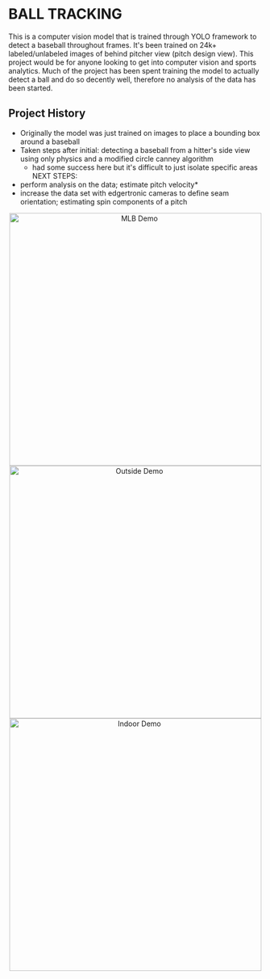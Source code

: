 # BALL TRACKING
This is a computer vision model that is trained through YOLO framework to detect a baseball throughout frames. It's been trained on 24k+ labeled/unlabeled images of behind pitcher view (pitch design view). This project would be for anyone looking to get into computer vision and sports analytics. Much of the project has been spent training the model to actually detect a ball and do so decently well, therefore no analysis of the data has been started.

## Project History
- Originally the model was just trained on images to place a bounding box around a baseball
- Taken steps after initial:
  detecting a baseball from a hitter's side view using only physics and a modified circle canney algorithm
  - had some success here but it's difficult to just isolate specific areas
 NEXT STEPS:
- perform analysis on the data; estimate pitch velocity*
- increase the data set with edgertronic cameras to define seam orientation; estimating spin components of a pitch

<p align="center">
  <img src="mlb.gif" alt="MLB Demo" width="500"/>
  <img src="outside.gif" alt="Outside Demo" width="500"/>
  <img src="indoor.gif" alt="Indoor Demo" width="500"/>
</p>
